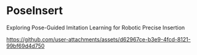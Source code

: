 # PoseInsert
Exploring Pose-Guided Imitation Learning for Robotic Precise Insertion


https://github.com/user-attachments/assets/d62967ce-b3e9-4fcd-8121-99bf69d4d750
